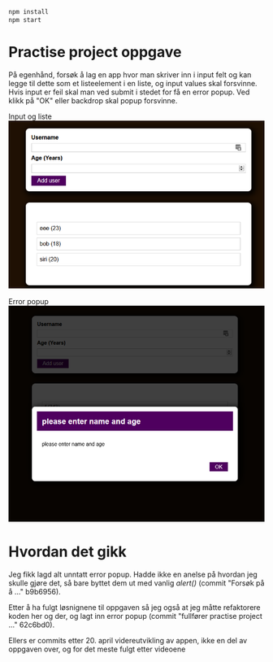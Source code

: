 ```
npm install
npm start
```

# Practise project oppgave
På egenhånd, forsøk å lag en app hvor man skriver inn i input felt og kan legge til dette som et listeelement i en liste, og input values skal forsvinne. \
Hvis input er feil skal man ved submit i stedet for få en error popup. Ved klikk på "OK" eller backdrop skal popup forsvinne.

Input og liste \
![App](public/screenshots/app-2021-04-20-141503.png)


Error popup \
![App_error](public/screenshots/app-2021-04-21-121338.png)

# Hvordan det gikk
Jeg fikk lagd alt unntatt error popup. Hadde ikke en anelse på hvordan jeg skulle gjøre det, så bare byttet dem ut med vanlig *alert()* (commit "Forsøk på å ..." b9b6956).

Etter å ha fulgt løsnignene til oppgaven så jeg også at jeg måtte refaktorere koden her og der, og lagt inn error popup (commit "fullfører practise project ..." 62c6bd0).

Ellers er commits etter 20. april videreutvikling av appen, ikke en del av oppgaven over, og for det meste fulgt etter videoene